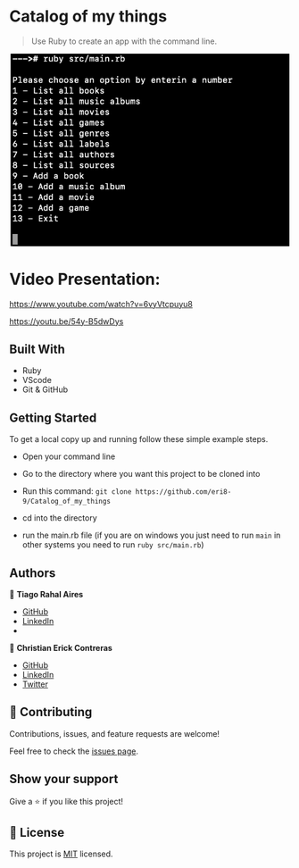 # Catalog of my things

> Use Ruby to create an app with the command line.

<div align="center"><img src="./CLI_App.png" width="500"/></div>

# Video Presentation:

https://www.youtube.com/watch?v=6vyVtcpuyu8

https://youtu.be/54y-B5dwDys

## Built With

- Ruby
- VScode
- Git & GitHub

## Getting Started

To get a local copy up and running follow these simple example steps.

- Open your command line

- Go to the directory where you want this project to be cloned into

- Run this command:
  `git clone https://github.com/eri8-9/Catalog_of_my_things`

- cd into the directory

- run the main.rb file (if you are on windows you just need to run `main` in other systems you need to run `ruby src/main.rb`)

## Authors

👤 **Tiago Rahal Aires**

- [GitHub](https://github.com/tiagorahal)
- [LinkedIn](https://www.linkedin.com/in/tiagorahal/)
- 

👤 **Christian Erick Contreras**

- [GitHub](https://github.com/er-contreras)
- [LinkedIn](https://www.linkedin.com/in/er-contreras/)
- [Twitter](https://twitter.com/er_contreras_)

## 🤝 Contributing

Contributions, issues, and feature requests are welcome!

Feel free to check the [issues page](https://github.com/tiagorahal/school-library/issues).

## Show your support

Give a ⭐️ if you like this project!

## 📝 License

This project is [MIT](./LICENSE) licensed.
